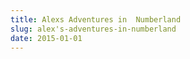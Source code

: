 ```yaml
---
title: Alexs Adventures in  Numberland
slug: alex's-adventures-in-numberland
date: 2015-01-01
---
```

